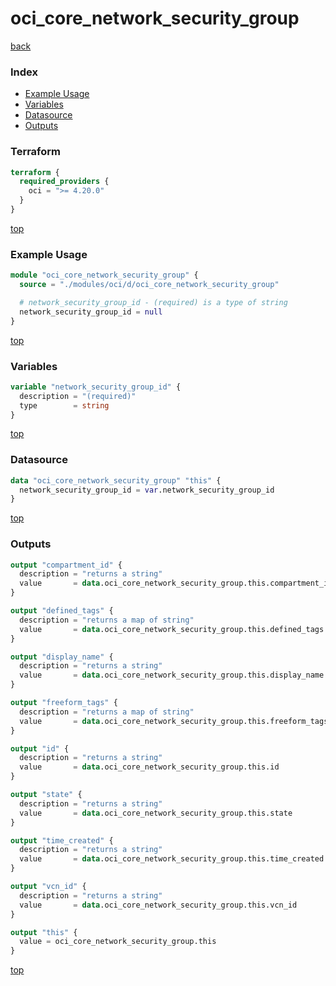# oci_core_network_security_group

[back](../oci.md)

### Index

- [Example Usage](#example-usage)
- [Variables](#variables)
- [Datasource](#datasource)
- [Outputs](#outputs)

### Terraform

```terraform
terraform {
  required_providers {
    oci = ">= 4.20.0"
  }
}
```

[top](#index)

### Example Usage

```terraform
module "oci_core_network_security_group" {
  source = "./modules/oci/d/oci_core_network_security_group"

  # network_security_group_id - (required) is a type of string
  network_security_group_id = null
}
```

[top](#index)

### Variables

```terraform
variable "network_security_group_id" {
  description = "(required)"
  type        = string
}
```

[top](#index)

### Datasource

```terraform
data "oci_core_network_security_group" "this" {
  network_security_group_id = var.network_security_group_id
}
```

[top](#index)

### Outputs

```terraform
output "compartment_id" {
  description = "returns a string"
  value       = data.oci_core_network_security_group.this.compartment_id
}

output "defined_tags" {
  description = "returns a map of string"
  value       = data.oci_core_network_security_group.this.defined_tags
}

output "display_name" {
  description = "returns a string"
  value       = data.oci_core_network_security_group.this.display_name
}

output "freeform_tags" {
  description = "returns a map of string"
  value       = data.oci_core_network_security_group.this.freeform_tags
}

output "id" {
  description = "returns a string"
  value       = data.oci_core_network_security_group.this.id
}

output "state" {
  description = "returns a string"
  value       = data.oci_core_network_security_group.this.state
}

output "time_created" {
  description = "returns a string"
  value       = data.oci_core_network_security_group.this.time_created
}

output "vcn_id" {
  description = "returns a string"
  value       = data.oci_core_network_security_group.this.vcn_id
}

output "this" {
  value = oci_core_network_security_group.this
}
```

[top](#index)